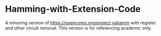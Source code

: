 # Hamming-with-Extension-Code
A minoring version of https://opencores.org/project,yahamm with register and other circuit removal. This version is for referencing academic only.
